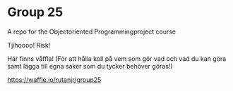 # Group 25
A repo for the Objectoriented Programmingproject course

Tjihoooo!
Risk!

Här finns våffla! (För att hålla koll på vem som gör vad och vad du kan göra samt lägga till egna saker som du tycker behöver göras!)

https://waffle.io/rutanjr/group25
